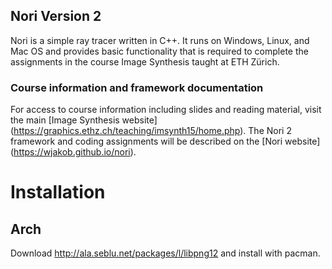 ## Nori Version 2

Nori is a simple ray tracer written in C++. It runs on Windows, Linux, and
Mac OS and provides basic functionality that is required to complete the
assignments in the course Image Synthesis taught at ETH Zürich.

### Course information and framework documentation

For access to course information including slides and reading material, visit the main [Image Synthesis website] (https://graphics.ethz.ch/teaching/imsynth15/home.php). The Nori 2 framework and coding assignments will be described on the [Nori website] (https://wjakob.github.io/nori).

# Installation

## Arch

Download http://ala.seblu.net/packages/l/libpng12 and install with pacman.

